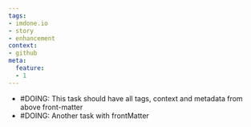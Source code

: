 ```yaml
---
tags:
- imdone.io
- story
- enhancement
context:
- github
meta:
  feature:
  - 1
---
```

- #DOING: This task should have all tags, context and metadata from above front-matter
- #DOING: Another task with frontMatter
